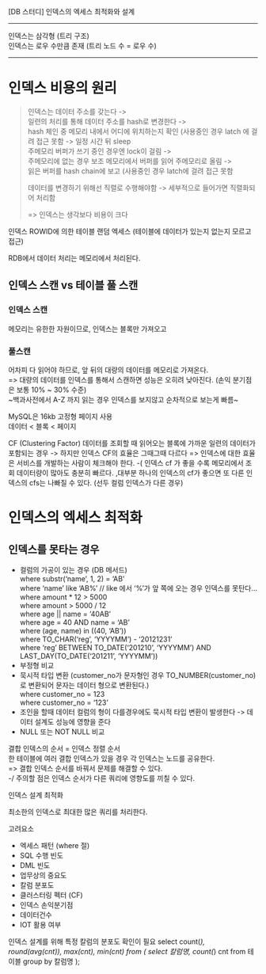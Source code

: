 [DB 스터디]  인덱스의 엑세스 최적화와 설계

---

인덱스는 삼각형 (트리 구조)  
인덱스는 로우 수만큼 존재 (트리 노드 수 = 로우 수)

---

# 인덱스 비용의 원리

> 인덱스는 데이터 주소를 갖는다 ->    
> 일련의 처리를 통해 데이터 주소를 hash로 변경한다 ->    
> hash 체인 중 메모리 내에서 어디에 위치하는지 확인 (사용중인 경우 latch 에 걸려 접근 못함 -> 일정 시간 뒤 sleep    
> 주메모리 버퍼가 쓰기 중인 경우엔 lock이 걸림 ->    
> 주메모리에 없는 경우 보조 메모리에서 버퍼를 읽어 주메모리로 올림 ->    
> 읽은 버퍼를 hash chain에 보고 (사용중인 경우 latch에 걸려 접근 못함    
>    
> 데이터를 변경하기 위해선 직렬로 수행해야함 -> 세부적으로 들어가면 직렬화되어 처리함    
>    
> => 인덱스는 생각보다 비용이 크다    

인덱스 ROWID에 의한 테이블 랜덤 엑세스 (테이블에 데이터가 있는지 없는지 모르고 접근)

RDB에서 데이터 처리는 메모리에서 처리된다.

## 인덱스 스캔 vs 테이블 풀 스캔  

### 인덱스 스캔 

메모리는 유한한 자원이므로, 인덱스는 블록만 가져오고   

### 풀스캔 

어차피 다 읽어야 하므로, 앞 뒤의 대량의 데이터를 메모리로 가져온다.  
=> 대량의 데이터를 인덱스를 통해서 스캔하면 성능은 오히려 낮아진다. (손익 분기점은 보통 10% ~ 30% 수준)  
~백과사전에서 A-Z 까지 읽는 경우 인덱스를 보지않고 순차적으로 보는게 빠름~

MySQL은 16kb 고정형 페이지 사용  
데이터 < 블록 < 페이지

CF (Clustering Factor)
데이터를 조회할 때 읽어오는 블록에 가까운 일련의 데이터가 포함되는 경우
-> 하지만 인덱스 CF의 효율은 그때그때 다르다 => 인덱스에 대한 효율은 서비스를 개발하는 사람이 체크해야 한다.
     -( 인덱스 cf 가 좋을 수록 메모리에서 조회 데이터량이 많아도 충분히 빠르다.
         ,대부분 하나의 인덱스의 cf가 좋으면 또 다른 인덱스의 cfs는 나빠질 수 있다. (선두 컬럼 인덱스가 다른 경우)

# 인덱스의 엑세스 최적화

## 인덱스를 못타는 경우
- 컬럼의 가공이 있는 경우 (DB 메서드)  
  where substr(‘name’, 1, 2) = ‘AB’  
  where ‘name’ like ‘AB%’ // like 에서 ‘%’가 앞 쪽에 오는 경우 인덱스를 못탄다…  
  where amount * 12 > 5000  
  where amount > 5000 / 12  
  where age || name = ’40AB’  
  where age = 40 AND name = ‘AB’  
  where (age, name) in ((40, ‘AB’))  
  where TO_CHAR(‘reg’, ‘YYYYMM’) - ‘20121231’  
  where ‘reg’ BETWEEN TO_DATE(‘201210’, ‘YYYYMM’) AND LAST_DAY(TO_DATE(‘201211’, ‘YYYYMM’))
- 부정형 비교
- 묵시적 타입 변환 (customer_no가 문자형인 경우 TO_NUMBER(customer_no) 로 변환되어 문자는 데이터 형으로 변환된다.)  
  where customer_no = 123  
  where customer_no = ‘123’
- 조인을 할때 데이터 컬럼의 형이 다를경우에도 묵시적 타입 변환이 발생한다 -> 데이터 설계도 성능에 영향을 준다
- NULL 또는 NOT NULL 비교

결합 인덱스의 순서 = 인덱스 정렬 순서  
한 테이블에 여러 결합 인덱스가 있을 경우 각 인덱스는 노드를 공유한다.  
=> 결합 인덱스 순서를 바꿔서 문제를 해결할 수 있다.  
-/ 주의할 점은 인덱스 순서가 다른 쿼리에 영향도를 끼칠 수 있다.  

인덱스 설계 최적화

최소한의 인덱스로 최대한 많은 쿼리를 처리한다.

고려요소
- 엑세스 패턴 (where 절)
- SQL 수행 빈도
- DML 빈도
- 업무상의 중요도
- 칼럼 분포도
- 클러스터링 펙터 (CF)
- 인덱스 손익분기점
- 데이터건수
- IOT 활용 여부

인덱스 설계를 위해 특정 칼럼의 분포도 확인이 필요
select count(*),
	round(avg(cnt)),
	max(cnt),
	min(cnt)
from (
	select 칼럼명, count(*) cnt
	from 테이블
	group by 칼럼명
);
